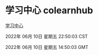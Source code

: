 # 学习中心 colearnhub
[学习中心](http://:56308/colearnhub/)

2022年 06月 10日 星期五 22:50:03 CST

2022年 06月 10日 星期五 14:50:03 GMT

